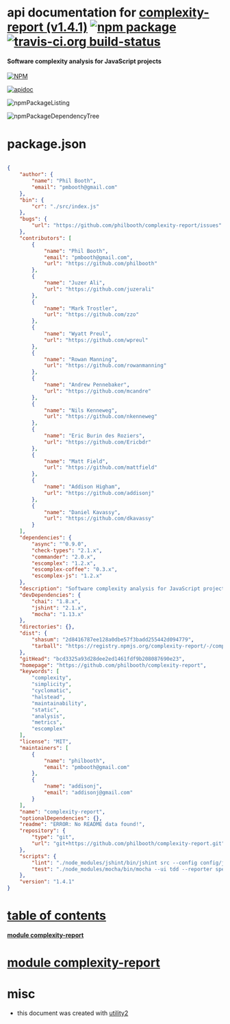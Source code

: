# api documentation for  [complexity-report (v1.4.1)](https://github.com/philbooth/complexity-report)  [![npm package](https://img.shields.io/npm/v/npmdoc-complexity-report.svg?style=flat-square)](https://www.npmjs.org/package/npmdoc-complexity-report) [![travis-ci.org build-status](https://api.travis-ci.org/npmdoc/node-npmdoc-complexity-report.svg)](https://travis-ci.org/npmdoc/node-npmdoc-complexity-report)
#### Software complexity analysis for JavaScript projects

[![NPM](https://nodei.co/npm/complexity-report.png?downloads=true)](https://www.npmjs.com/package/complexity-report)

[![apidoc](https://npmdoc.github.io/node-npmdoc-complexity-report/build/screenCapture.buildNpmdoc.browser._2Fhome_2Ftravis_2Fbuild_2Fnpmdoc_2Fnode-npmdoc-complexity-report_2Ftmp_2Fbuild_2Fapidoc.html.png)](https://npmdoc.github.io/node-npmdoc-complexity-report/build/apidoc.html)

![npmPackageListing](https://npmdoc.github.io/node-npmdoc-complexity-report/build/screenCapture.npmPackageListing.svg)

![npmPackageDependencyTree](https://npmdoc.github.io/node-npmdoc-complexity-report/build/screenCapture.npmPackageDependencyTree.svg)



# package.json

```json

{
    "author": {
        "name": "Phil Booth",
        "email": "pmbooth@gmail.com"
    },
    "bin": {
        "cr": "./src/index.js"
    },
    "bugs": {
        "url": "https://github.com/philbooth/complexity-report/issues"
    },
    "contributors": [
        {
            "name": "Phil Booth",
            "email": "pmbooth@gmail.com",
            "url": "https://github.com/philbooth"
        },
        {
            "name": "Juzer Ali",
            "url": "https://github.com/juzerali"
        },
        {
            "name": "Mark Trostler",
            "url": "https://github.com/zzo"
        },
        {
            "name": "Wyatt Preul",
            "url": "https://github.com/wpreul"
        },
        {
            "name": "Rowan Manning",
            "url": "https://github.com/rowanmanning"
        },
        {
            "name": "Andrew Pennebaker",
            "url": "https://github.com/mcandre"
        },
        {
            "name": "Nils Kenneweg",
            "url": "https://github.com/nkenneweg"
        },
        {
            "name": "Eric Burin des Roziers",
            "url": "https://github.com/Ericbdr"
        },
        {
            "name": "Matt Field",
            "url": "https://github.com/mattfield"
        },
        {
            "name": "Addison Higham",
            "url": "https://github.com/addisonj"
        },
        {
            "name": "Daniel Kavassy",
            "url": "https://github.com/dkavassy"
        }
    ],
    "dependencies": {
        "async": "^0.9.0",
        "check-types": "2.1.x",
        "commander": "2.0.x",
        "escomplex": "1.2.x",
        "escomplex-coffee": "0.3.x",
        "escomplex-js": "1.2.x"
    },
    "description": "Software complexity analysis for JavaScript projects",
    "devDependencies": {
        "chai": "1.8.x",
        "jshint": "2.1.x",
        "mocha": "1.13.x"
    },
    "directories": {},
    "dist": {
        "shasum": "2d8416787ee128a0dbe57f3badd255442d094779",
        "tarball": "https://registry.npmjs.org/complexity-report/-/complexity-report-1.4.1.tgz"
    },
    "gitHead": "bcd3325a93d28dee2ed1461fdf9b208087690e23",
    "homepage": "https://github.com/philbooth/complexity-report",
    "keywords": [
        "complexity",
        "simplicity",
        "cyclomatic",
        "halstead",
        "maintainability",
        "static",
        "analysis",
        "metrics",
        "escomplex"
    ],
    "license": "MIT",
    "maintainers": [
        {
            "name": "philbooth",
            "email": "pmbooth@gmail.com"
        },
        {
            "name": "addisonj",
            "email": "addisonj@gmail.com"
        }
    ],
    "name": "complexity-report",
    "optionalDependencies": {},
    "readme": "ERROR: No README data found!",
    "repository": {
        "type": "git",
        "url": "git+https://github.com/philbooth/complexity-report.git"
    },
    "scripts": {
        "lint": "./node_modules/jshint/bin/jshint src --config config/jshint.json",
        "test": "./node_modules/mocha/bin/mocha --ui tdd --reporter spec --colors test"
    },
    "version": "1.4.1"
}
```



# <a name="apidoc.tableOfContents"></a>[table of contents](#apidoc.tableOfContents)

#### [module complexity-report](#apidoc.module.complexity-report)



# <a name="apidoc.module.complexity-report"></a>[module complexity-report](#apidoc.module.complexity-report)



# misc
- this document was created with [utility2](https://github.com/kaizhu256/node-utility2)
